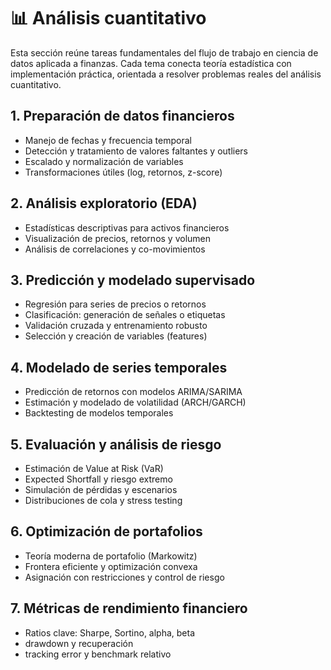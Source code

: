 # 📊 Análisis cuantitativo

Esta sección reúne tareas fundamentales del flujo de trabajo en ciencia de datos aplicada a finanzas. Cada tema conecta teoría estadística con implementación práctica, orientada a resolver problemas reales del análisis cuantitativo.

## 1. Preparación de datos financieros
- Manejo de fechas y frecuencia temporal
- Detección y tratamiento de valores faltantes y outliers
- Escalado y normalización de variables
- Transformaciones útiles (log, retornos, z-score)

## 2. Análisis exploratorio (EDA)
- Estadísticas descriptivas para activos financieros
- Visualización de precios, retornos y volumen
- Análisis de correlaciones y co-movimientos

## 3. Predicción y modelado supervisado
- Regresión para series de precios o retornos
- Clasificación: generación de señales o etiquetas
- Validación cruzada y entrenamiento robusto
- Selección y creación de variables (features)

## 4. Modelado de series temporales
- Predicción de retornos con modelos ARIMA/SARIMA
- Estimación y modelado de volatilidad (ARCH/GARCH)
- Backtesting de modelos temporales

## 5. Evaluación y análisis de riesgo
- Estimación de Value at Risk (VaR)
- Expected Shortfall y riesgo extremo
- Simulación de pérdidas y escenarios
- Distribuciones de cola y stress testing

## 6. Optimización de portafolios
- Teoría moderna de portafolio (Markowitz)
- Frontera eficiente y optimización convexa
- Asignación con restricciones y control de riesgo

## 7. Métricas de rendimiento financiero
- Ratios clave: Sharpe, Sortino, alpha, beta
- drawdown y recuperación
- tracking error y benchmark relativo

